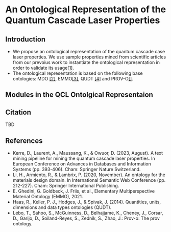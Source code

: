 # An Ontological Representation of the Quantum Cascade Laser Properties
## Introduction
* We propose an ontological representation of the quantum cascade case laser properties.
We use sample properties mined from scientific articles from our prevoius work to instantiate the ontological representation in order to validate its usage[[1]](https://doi.org/10.1007/978-3-031-42941-5_34).
* The ontological representation is based on the following base ontologies: MDO [[2]](https://doi.org/10.1007/978-3-030-62466-8_14), EMMO[[3]](https://github.com/emmorepo/410EMMO), QUDT [[4]](http://qudt.org/) and PROV-O[[]](https://www.w3.org/TR/prov-o/%20(2013)).
## Modules in the QCL Ontolgical Representaion

## Citation
TBD
## References
* Kerre, D., Laurent, A., Maussang, K., & Owuor, D. (2023, August). A text mining pipeline for mining the quantum cascade laser properties. In European Conference on Advances in Databases and Information Systems (pp. 393-406). Cham: Springer Nature Switzerland.
* Li, H., Armiento, R., & Lambrix, P. (2020, November). An ontology for the materials design domain. In International Semantic Web Conference (pp. 212-227). Cham: Springer International Publishing.
* E. Ghedini, G. Goldbeck, J. Friis, et al., Elementary Multiperspective Material Ontology
(EMMO), 2021.
* Haas, R., Keller, P. J., Hodges, J., & Spivak, J. (2014). Quantities, units, dimensions and data
types ontologies (QUDT).
* Lebo, T., Sahoo, S., McGuinness, D., Belhajjame, K., Cheney, J., Corsar, D., Garijo, D.,
Soiland-Reyes, S., Zednik, S., Zhao, J.: Prov-o: The prov ontology.


  
